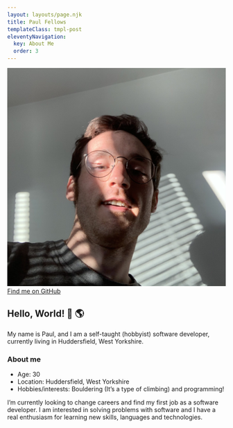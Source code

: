 ```yaml
---
layout: layouts/page.njk
title: Paul Fellows
templateClass: tmpl-post
eleventyNavigation:
  key: About Me
  order: 3
---
```


<div class="row">
  <div class="col-12 col-sm-4 mb-2">
    <img src="/img/me.jpg" class="img-fluid mb-2" alt="photograph of the author">
    <a href="https://github.com/fellowwws">Find me on GitHub</a>
  </div>
  <div class="col">
    <h2>Hello, World! 👋 🌎</h2>
    <p class="lead">
      My name is Paul, and I am a self-taught (hobbyist) software developer, currently living in Huddersfield, West Yorkshire.
    </p>
    <h3>About me</h3>
    <ul>
      <li>Age: 30</li>
      <li>Location: Huddersfield, West Yorkshire</li>
      <li>Hobbies/interests: Bouldering (It’s a type of climbing) and programming!</li>
    </ul>
    <p>
      I’m currently looking to change careers and find my first job as a software developer. I am interested in solving problems with software and I have a real enthusiasm for learning new skills, languages and technologies.
    </p>
  </div>
</div>

